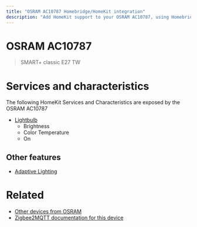 ```yaml
---
title: "OSRAM AC10787 Homebridge/HomeKit integration"
description: "Add HomeKit support to your OSRAM AC10787, using Homebridge, Zigbee2MQTT and homebridge-z2m."
---
```

<!---
This file has been GENERATED using src/docgen/docgen.ts
DO NOT EDIT THIS FILE MANUALLY!
-->
# OSRAM AC10787
> SMART+ classic E27 TW


# Services and characteristics
The following HomeKit Services and Characteristics are exposed by
the OSRAM AC10787

* [Lightbulb](../../light.md)
  * Brightness
  * Color Temperature
  * On

## Other features
* [Adaptive Lighting](../../light.md)

# Related
* [Other devices from OSRAM](../index.md#osram)
* [Zigbee2MQTT documentation for this device](https://www.zigbee2mqtt.io/devices/AC10787.html)